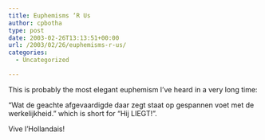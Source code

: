 ```yaml
---
title: Euphemisms ‘R Us
author: cpbotha
type: post
date: 2003-02-26T13:13:51+00:00
url: /2003/02/26/euphemisms-r-us/
categories:
  - Uncategorized

---
```

This is probably the most elegant euphemism I&#8217;ve heard in a very long time:
  
&#8220;Wat de geachte afgevaardigde daar zegt staat op gespannen voet met de werkelijkheid.&#8221; which is short for &#8220;Hij LIEGT!&#8221;.

Vive l&#8217;Hollandais!
